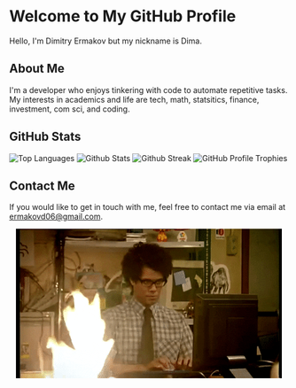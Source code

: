 # Welcome to My GitHub Profile

Hello, I'm Dimitry Ermakov but my nickname is Dima.

## About Me

I'm a developer who enjoys tinkering with code to automate repetitive tasks. My interests in academics and life are tech, math, statsitics, finance, investment, com sci, and coding. 

## GitHub Stats

![Top Languages](https://github-readme-stats-eight-theta.vercel.app/api/top-langs?username=metalmerge&show_icons=true&locale=en&theme=dark)
![Github Stats](https://github-readme-stats.vercel.app/api?username=metalmerge&show_icons=true&theme=dark&count_private=true&rank_icon=github&include_all_commits=true&ring_color=ffbf00)
![Github Streak](https://streak-stats.demolab.com/?user=metalmerge&theme=dark)
![GitHub Profile Trophies](https://github-profile-trophy.vercel.app/?username=metalmerge&theme=darkhub&margin-w=10&no-bg=true&column=-1)

## Contact Me

If you would like to get in touch with me, feel free to contact me via email at <ermakovd06@gmail.com>.

<div align="center">
  <img src="IT_Crowd.gif" alt="The IT Crowd Animation">
</div>
